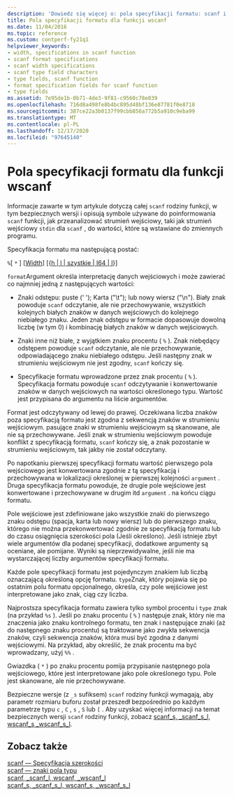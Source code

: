 ```yaml
---
description: 'Dowiedz się więcej o: pola specyfikacji formatu: scanf i wscanf Functions'
title: Pola specyfikacji formatu dla funkcji wscanf
ms.date: 11/04/2016
ms.topic: reference
ms.custom: contperf-fy21q1
helpviewer_keywords:
- width, specifications in scanf function
- scanf format specifications
- scanf width specifications
- scanf type field characters
- type fields, scanf function
- format specification fields for scanf function
- type fields
ms.assetid: 7e95de1b-0b71-4de3-9f81-c9560c78e039
ms.openlocfilehash: 716d8a498fe8b4bc895d48bf136e87781f0e8718
ms.sourcegitcommit: 387ce22a3b0137f99cbb856a772b5a910c9eba99
ms.translationtype: MT
ms.contentlocale: pl-PL
ms.lasthandoff: 12/17/2020
ms.locfileid: "97645140"
---
```

# <a name="format-specification-fields-scanf-and-wscanf-functions"></a>Pola specyfikacji formatu dla funkcji wscanf

Informacje zawarte w tym artykule dotyczą całej `scanf` rodziny funkcji, w tym bezpiecznych wersji i opisują symbole używane do poinformowania `scanf` funkcji, jak przeanalizować strumień wejściowy, taki jak strumień wejściowy `stdin` dla `scanf` , do wartości, które są wstawiane do zmiennych programu.

Specyfikacja formatu ma następującą postać:

`%`[ `*` ] [[Width](../c-runtime-library/scanf-width-specification.md)] [{[h &#124; l &#124; szystkie &#124; I64 &#124; l](../c-runtime-library/scanf-width-specification.md)}][](../c-runtime-library/scanf-type-field-characters.md)

`format`Argument określa interpretację danych wejściowych i może zawierać co najmniej jedną z następujących wartości:

- Znaki odstępu: puste (' '); Karta ("\t"); lub nowy wiersz ("\n"). Biały znak powoduje `scanf` odczytanie, ale nie przechowywanie, wszystkich kolejnych białych znaków w danych wejściowych do kolejnego niebiałego znaku. Jeden znak odstępu w formacie dopasowuje dowolną liczbę (w tym 0) i kombinację białych znaków w danych wejściowych.

- Znaki inne niż białe, z wyjątkiem znaku procentu ( `%` ). Znak niebędący odstępem powoduje `scanf` odczytanie, ale nie przechowywanie, odpowiadającego znaku niebiałego odstępu. Jeśli następny znak w strumieniu wejściowym nie jest zgodny, `scanf` kończy się.

- Specyfikacje formatu wprowadzone przez znak procentu ( `%` ). Specyfikacja formatu powoduje `scanf` odczytywanie i konwertowanie znaków w danych wejściowych na wartości określonego typu. Wartość jest przypisana do argumentu na liście argumentów.

Format jest odczytywany od lewej do prawej. Oczekiwana liczba znaków poza specyfikacją formatu jest zgodna z sekwencją znaków w strumieniu wejściowym. pasujące znaki w strumieniu wejściowym są skanowane, ale nie są przechowywane. Jeśli znak w strumieniu wejściowym powoduje konflikt z specyfikacją formatu, `scanf` kończy się, a znak pozostanie w strumieniu wejściowym, tak jakby nie został odczytany.

Po napotkaniu pierwszej specyfikacji formatu wartość pierwszego pola wejściowego jest konwertowana zgodnie z tą specyfikacją i przechowywana w lokalizacji określonej w pierwszej kolejności `argument` . Druga specyfikacja formatu powoduje, że drugie pole wejściowe jest konwertowane i przechowywane w drugim itd `argument` . na końcu ciągu formatu.

Pole wejściowe jest zdefiniowane jako wszystkie znaki do pierwszego znaku odstępu (spacja, karta lub nowy wiersz) lub do pierwszego znaku, którego nie można przekonwertować zgodnie ze specyfikacją formatu lub do czasu osiągnięcia szerokości pola (Jeśli określono). Jeśli istnieje zbyt wiele argumentów dla podanej specyfikacji, dodatkowe argumenty są oceniane, ale pomijane. Wyniki są nieprzewidywalne, jeśli nie ma wystarczającej liczby argumentów specyfikacji formatu.

Każde pole specyfikacji formatu jest pojedynczym znakiem lub liczbą oznaczającą określoną opcję formatu. `type`Znak, który pojawia się po ostatnim polu formatu opcjonalnego, określa, czy pole wejściowe jest interpretowane jako znak, ciąg czy liczba.

Najprostsza specyfikacja formatu zawiera tylko symbol procentu i `type` znak (na przykład `%s` ). Jeśli po znaku procentu ( `%` ) następuje znak, który nie ma znaczenia jako znaku kontrolnego formatu, ten znak i następujące znaki (aż do następnego znaku procentu) są traktowane jako zwykła sekwencja znaków, czyli sekwencja znaków, która musi być zgodna z danymi wejściowymi. Na przykład, aby określić, że znak procentu ma być wprowadzany, użyj `%%` .

Gwiazdka ( `*` ) po znaku procentu pomija przypisanie następnego pola wejściowego, które jest interpretowane jako pole określonego typu. Pole jest skanowane, ale nie przechowywane.

Bezpieczne wersje (z `_s` sufiksem) `scanf` rodziny funkcji wymagają, aby parametr rozmiaru buforu został przeszedł bezpośrednio po każdym parametrze typu `c` , `C` , `s` , `S` lub `[` . Aby uzyskać więcej informacji na temat bezpiecznych wersji `scanf` rodziny funkcji, zobacz [scanf_s, _scanf_s_l, wscanf_s _wscanf_s_l](../c-runtime-library/reference/scanf-s-scanf-s-l-wscanf-s-wscanf-s-l.md).

## <a name="see-also"></a>Zobacz także

[scanf — Specyfikacja szerokości](../c-runtime-library/scanf-width-specification.md)<br/>
[scanf — znaki pola typu](../c-runtime-library/scanf-type-field-characters.md)<br/>
[scanf, _scanf_l, wscanf, _wscanf_l](../c-runtime-library/reference/scanf-scanf-l-wscanf-wscanf-l.md)<br/>
[scanf_s, _scanf_s_l, wscanf_s, _wscanf_s_l](../c-runtime-library/reference/scanf-s-scanf-s-l-wscanf-s-wscanf-s-l.md)
